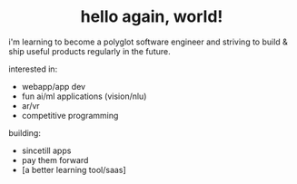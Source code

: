 <h1 align="center">hello again, world!</h1>

i'm learning to become a polyglot software engineer and striving to build & ship useful products regularly in the future.

interested in:
- webapp/app dev
- fun ai/ml applications (vision/nlu)
- ar/vr
- competitive programming

building:
- sincetill apps
- pay them forward
- [a better learning tool/saas]
